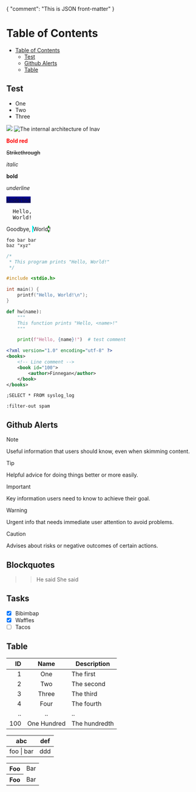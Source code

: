 {
"comment": "This is JSON front-matter"
}

# Table of Contents

- [Table of Contents](#table-of-contents)
    - [Test](#test)
    - [Github Alerts](#github-alerts)
    - [Table][1]

[1]: #table

## Test

* One
* Two
* Three

<img src="../docs/lnav-tui.png" />

<img src="../docs/lnav-architecture.png" alt="The internal architecture of lnav" />

<span style="color: #f00; font-weight: bold">Bold red</span>

~~Strikethrough~~

*italic*

**bold**

_underline_

<span style="text-decoration: underline; background-color: darkblue">
Underline</span>

<pre>
  Hello,
  <span class="name">World</span>!
</pre>

Goodbye, <span style="border-left: solid cyan; border-right: dashed green">
World</span>!

```foolang
foo bar bar
baz "xyz"
```

```c
/*
 * This program prints "Hello, World!"
 */

#include <stdio.h>

int main() {
    printf("Hello, World!\n");
}
```

```python
def hw(name):
    """
    This function prints "Hello, <name>!"
    """

    print(f"Hello, {name}!")  # test comment
```

```xml
<?xml version="1.0" encoding="utf-8" ?>
<books>
    <!-- Line comment -->
    <book id="100">
        <author>Finnegan</author>
    </book>
</books>
```

~~~lnav
;SELECT * FROM syslog_log

:filter-out spam
~~~

## Github Alerts

> [!NOTE]
> Useful information that users should know, even when skimming content.

> [!TIP]
> Helpful advice for doing things better or more easily.

> [!IMPORTANT]
> Key information users need to know to achieve their goal.

> [!WARNING]
> Urgent info that needs immediate user attention to avoid problems.

> [!CAUTION]
> Advises about risks or negative outcomes of certain actions.

## Blockquotes

> > He said
> She said

## Tasks

* [x] Bibimbap
* [x] Waffles
* [ ] Tacos

## Table

|  ID |    Name     | Description   |
|----:|:-----------:|---------------|
|   1 |     One     | The first     |
|   2 |     Two     | The second    |
|   3 |    Three    | The third     |
|   4 |    Four     | The fourth    |
|  .. |     ..      | ..            |
| 100 | One Hundred | The hundredth |

| abc        | def |
|------------|-----|
| foo \| bar | ddd |

<table>
<tr>
<th>
Foo
</th>
<td>
Bar
</td>
</tr>
<tr>
<th>
Foo
</th>
<td>
Bar
</td>
</tr>
</table>

